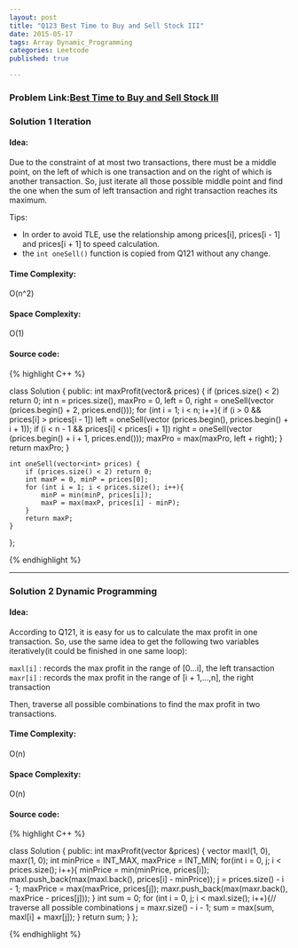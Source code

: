 ```yaml
---
layout: post
title: "Q123 Best Time to Buy and Sell Stock III"
date: 2015-05-17
tags: Array Dynamic_Programming
categories: Leetcode
published: true

---
```

### Problem Link:[Best Time to Buy and Sell Stock III](https://leetcode.com/problems/best-time-to-buy-and-sell-stock-iii/) 

### Solution 1 Iteration

#### Idea:
 
Due to the constraint of at most two transactions, there must be a middle point, on the left of which is one transaction and on the right of which is another transaction. So, just iterate all those possible middle point and find the one when the sum of left transaction and right transaction reaches its maximum. 

Tips:   

* In order to avoid TLE, use the relationship among prices[i], prices[i - 1] and prices[i + 1] to speed calculation.    
* the `int oneSell()` function is copied from Q121 without any change.

#### Time Complexity:

O(n^2)

#### Space Complexity:

O(1)

#### Source code:

{% highlight C++ %}

class Solution {
public:
    int maxProfit(vector<int>& prices) {
        if (prices.size() < 2) return 0;
        int n = prices.size(), maxPro = 0, left = 0, right = oneSell(vector<int> (prices.begin() + 2, prices.end()));
        for (int i = 1; i < n; i++){
            if (i > 0 && prices[i] > prices[i - 1])
                left = oneSell(vector<int> (prices.begin(), prices.begin() + i + 1));
            if (i < n - 1 && prices[i] < prices[i + 1])
                right = oneSell(vector<int> (prices.begin() + i + 1, prices.end()));
            maxPro = max(maxPro, left + right);
        }
        return maxPro;
    }
    
    int oneSell(vector<int> prices) {
        if (prices.size() < 2) return 0;
        int maxP = 0, minP = prices[0];
        for (int i = 1; i < prices.size(); i++){
            minP = min(minP, prices[i]);
            maxP = max(maxP, prices[i] - minP);
        }
        return maxP;
    }
};


{% endhighlight %}

---

### Solution 2 Dynamic Programming

#### Idea:

According to Q121, it is easy for us to calculate the max profit in one transaction. So, use the same idea to get the following two variables iteratively(it could be finished in one same loop):

 `maxl[i]` : records the max profit in the range of [0...i], the left transaction   
 `maxr[i]` : records the max profit in the range of [i + 1,...,n], the right transaction
 
 Then, traverse all possible combinations to find the max profit in two transactions. 


#### Time Complexity:

O(n)

#### Space Complexity:

O(n)

#### Source code:


{% highlight C++ %}

class Solution {
public:
    int maxProfit(vector<int> &prices) {
        vector<int> maxl(1, 0), maxr(1, 0);
        int minPrice = INT_MAX, maxPrice = INT_MIN;
        for(int i = 0, j; i < prices.size(); i++){
            minPrice = min(minPrice, prices[i]);
            maxl.push_back(max(maxl.back(), prices[i] - minPrice));
            j = prices.size() - i - 1;
            maxPrice = max(maxPrice, prices[j]);
            maxr.push_back(max(maxr.back(), maxPrice - prices[j]));
        }
        int sum = 0;
        for (int i = 0, j; i < maxl.size(); i++){// traverse all possible combinations 
            j = maxr.size() - i - 1;
            sum = max(sum, maxl[i] + maxr[j]);
        }
        return sum;
    }
};

{% endhighlight %}